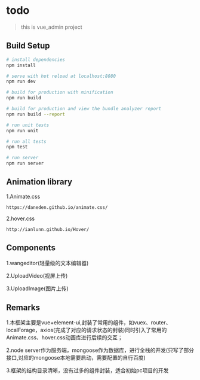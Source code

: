 # todo

> this is vue_admin project

## Build Setup

``` bash
# install dependencies
npm install

# serve with hot reload at localhost:8080
npm run dev

# build for production with minification
npm run build

# build for production and view the bundle analyzer report
npm run build --report

# run unit tests
npm run unit

# run all tests
npm test

# run server
npm run server
```

## Animation library

1.Animate.css

    https://daneden.github.io/animate.css/

2.hover.css

    http://ianlunn.github.io/Hover/


## Components

1.wangeditor(轻量级的文本编辑器)

2.UploadVideo(视屏上传)   

3.UploadImage(图片上传)


## Remarks

1.本框架主要是vue+element-ui,封装了常用的组件，如vuex、router、localForage，axios(完成了对应的请求状态的封装)同时引入了常用的Animate.css、hover.css动画库进行后续的交互；

2.node server作为服务端，mongoose作为数据库，进行全栈的开发(只写了部分接口,对应的mongoose本地需要启动，需要配置的自行百度)

3.框架的结构目录清晰，没有过多的组件封装，适合初始pc项目的开发


